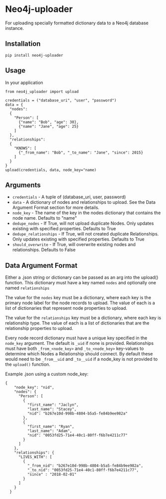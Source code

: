 # Neo4j-uploader
For uploading specially formatted dictionary data to a Neo4j database instance.

## Installation
`pip install neo4j-uploader`


## Usage
In your application
```
from neo4j_uploader import upload

credentials = ("database_uri", "user", "password")
data = {
  "nodes":
  {
    "Person": [
      {"name": "Bob", "age": 30},
      {"name": "Jane", "age": 25}
    ]
  },
  "relationships":
  {
    "KNOWS": [
      {"_from_name": "Bob", "_to_name": "Jane", "since": 2015}
    ]
  }
}
upload(credentials, data, node_key="name)
```

## Arguments
* `credentials` - A tuple of (database_uri, user, password)
* `data` - A dictionary of nodes and relationships to upload. See the Data Argument Format section for more details.
* `node_key` - The name of the key in the nodes dictionary that contains the node name. Defaults to "name"
* `dedupe_nodes` - If True, will not upload duplicate Nodes. Only updates existing with specified properties. Defaults to True
* `dedupe_relationships` - If True, will not created duplicate Relationships. Only updates existing with specified properties. Defaults to True
* `should_overwrite` - If True, will overwrite existing nodes and relationships. Defaults to False


## Data Argument Format
Either a .json string or dictionary can be passed as an arg into the upload() function.
This dictionary must have a key named `nodes` and optionally one named `relationships`

The value for the `nodes` key must be a dictionary, where each key is the primary node label for the node records to upload. The value of each is a list of dictionaries that represent node properties to upload.

The value for the `relationships` key must be a dictionary, where each key is relationship type. The value of each is a list of dictionaries that are the relationship properties to upload.

Every node record dictionary must have a unique key specified in the `node_key` argument. The default is `_uid` if none is provided. Relationships must have both `_from_<node_key>` and `_to_<node_key>` key-values to determine which Nodes a Relationship should connect. By default these would need to be `_from__uid` and `_to__uid` if a node_key is not provided to the `upload()` function.

Example .json using a custom node_key:
```
{
    "node_key": "nid",
    "nodes": {
      "Person": [
        {
          "first_name": "Jaclyn",
          "last_name": "Stacey",
          "nid": "b267e10d-998b-4804-b5a5-fe84b9ee982a"
        },
        {
          "first_name": "Ryan",
          "last_name": "Adam",
          "nid": "0053fd25-71e4-40c1-80ff-f6b7e4211c77"
        }
      ]
    },
    "relationships": {
      "LIVES_WITH": [
        {
          "_from_nid": "b267e10d-998b-4804-b5a5-fe84b9ee982a",
          "_to_nid": "0053fd25-71e4-40c1-80ff-f6b7e4211c77",
          "since" : "2018-02-01"
        }
      ]
    }
  }
```